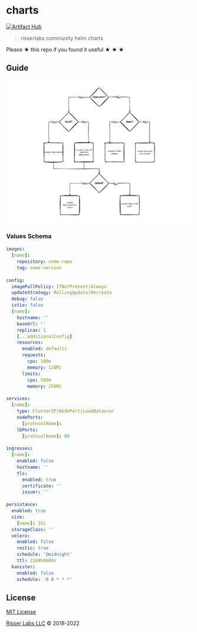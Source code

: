 # charts

[![Artifact Hub](https://img.shields.io/endpoint?url=https://artifacthub.io/badge/repository/risserlabs)](https://artifacthub.io/packages/search?repo=risserlabs)

> risserlabs community helm charts

Please ★ this repo if you found it useful ★ ★ ★

## Guide

![](/assets//deployment-decision.jpg)

### Values Schema

```yaml
images:
  [name]:
    repository: some-repo
    tag: some-version

config:
  imagePullPolicy: IfNotPresent|Always
  updateStrategy: RollingUpdate|Recreate
  debug: false
  istio: false
  [name]:
    hostname: ''
    baseUrl: ''
    replicas: 1
    [...additionalConfig]
    resources:
      enabled: defaults
      requests:
        cpu: 100m
        memory: 128Mi
      limits:
        cpu: 500m
        memory: 256Mi

services:
  [name]:
    type: ClusterIP|NodePort|LoadBalancer
    nodePorts:
      [protocolName]:
    lbPorts:
      [protocolName]: 80

ingresses:
  [name]:
    enabled: false
    hostname: ''
    tls:
      enabled: true
      certificate: ''
      issuer: ''

persistance:
  enabled: true
  size:
    [name]: 1Gi
  storageClass: ''
  velero:
    enabled: false
    restic: true
    schedule: '@midnight'
    ttl: 2160h0m00s
  kanister:
    enabled: false
    schedule: '0 0 * * *'
```

## License

[MIT License](/LICENSE)

[Risser Labs LLC](https://risserlabs.com) © 2018-2022
